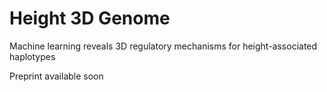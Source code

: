 # Height 3D Genome
Machine learning reveals 3D regulatory mechanisms for height-associated haplotypes



Preprint available soon
